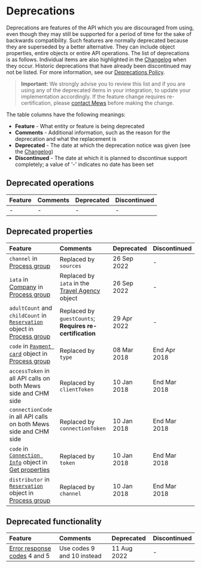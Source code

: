 # Deprecations

Deprecations are features of the API which you are discouraged from using, even though they may still be supported for a period of time for the sake of backwards compatibility.
Such features are normally deprecated because they are superseded by a better alternative. They can include object properties, entire objects or entire API operations.
The list of deprecations is as follows. Individual items are also highlighted in the [Changelog](../changelog/README.md) when they occur.
Historic deprecations that have already been discontinued may not be listed. For more information, see our [Deprecations Policy](https://mews-systems.gitbook.io/open-api/staying-up-to-date/deprecations-policy).

> **Important:** We strongly advise you to review this list and if you are using any of the deprecated items in your integration, to update your implementation accordingly. If the feature change requires re-certification, please [contact Mews](mailto://partnersuccess@mews.com) before making the change.

The table columns have the following meanings:

* __Feature__ - What entity or feature is being deprecated
* __Comments__ - Additional information, such as the reason for the deprecation and what the replacement is
* __Deprecated__ - The date at which the deprecation notice was given (see the [Changelog](../changelog/README.md))
* __Discontinued__ \- The date at which it is planned to discontinue support completely; a value of '-' indicates no date has been set

## Deprecated operations

| Feature | Comments | Deprecated | Discontinued |
| :-- | :-- | :-- | :-- |
| - | - | - | - |

## Deprecated properties

| Feature | Comments | Deprecated | Discontinued |
| :-- | :-- | :-- | :-- |
| `channel` in [Process group](../mews-operations/reservations.md#process-group) | Replaced by `sources` | 26 Sep 2022 | - |
| `iata` in [Company](../mews-operations/reservations.md#company) in [Process group](../mews-operations/reservations.md#process-group) | Replaced by `iata` in the [Travel Agency](../mews-operations/reservations.md#travel-agency) object | 26 Sep 2022 | - |
| `adultCount` and `childCount` in [`Reservation`](../mews-operations/reservations.md#reservation) object in [Process group](../mews-operations/reservations.md#process-group) | Replaced by `guestCounts`; **Requires re-certification** | 29 Apr 2022 | - |
| `code` in [`Payment card`](../mews-operations/reservations.md#payment-card) object in [Process group](../mews-operations/reservations.md#process-group) | Replaced by `type` | 08 Mar 2018 | End Apr 2018 |
| `accessToken` in all API calls on both Mews side and CHM side | Replaced by `clientToken` | 10 Jan 2018 | End Mar 2018 |
| `connectionCode` in all API calls on both Mews side and CHM side | Replaced by `connectionToken` | 10 Jan 2018 | End Mar 2018 |
| `code` in [`Connection Info`](../mews-operations/configuration.md#connection-info) object in [Get properties](../mews-operations/configuration.md#get-properties) | Replaced by `token` | 10 Jan 2018 | End Mar 2018 |
| `distributor` in [`Reservation`](../mews-operations/reservations.md#reservation) object in [Process group](../mews-operations/reservations.md#process-group) | Replaced by `channel` | 10 Jan 2018 | End Mar 2018 |

## Deprecated functionality

| Feature | Comments | Deprecated | Discontinued |
| :-- | :-- | :-- | :-- |
| [Error response codes](../guidelines/responses.md#error-codes) 4 and 5 | Use codes 9 and 10 instead | 11 Aug 2022 | - |

